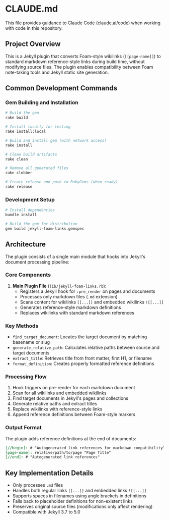 # CLAUDE.md

This file provides guidance to Claude Code (claude.ai/code) when working with code in this repository.

## Project Overview

This is a Jekyll plugin that converts Foam-style wikilinks (`[[page-name]]`) to standard markdown reference-style links during build time, without modifying source files. The plugin enables compatibility between Foam note-taking tools and Jekyll static site generation.

## Common Development Commands

### Gem Building and Installation
```bash
# Build the gem
rake build

# Install locally for testing
rake install:local

# Build and install gem (with network access)
rake install

# Clean build artifacts
rake clean

# Remove all generated files
rake clobber

# Create release and push to RubyGems (when ready)
rake release
```

### Development Setup
```bash
# Install dependencies
bundle install

# Build the gem for distribution
gem build jekyll-foam-links.gemspec
```

## Architecture

The plugin consists of a single main module that hooks into Jekyll's document processing pipeline:

### Core Components

1. **Main Plugin File** (`lib/jekyll-foam-links.rb`):
   - Registers a Jekyll hook for `:pre_render` on pages and documents
   - Processes only markdown files (`.md` extension)
   - Scans content for wikilinks `[[...]]` and embedded wikilinks `![[...]]`
   - Generates reference-style markdown definitions
   - Replaces wikilinks with standard markdown references

### Key Methods

- `find_target_document`: Locates the target document by matching basename or slug
- `generate_relative_path`: Calculates relative paths between source and target documents
- `extract_title`: Retrieves title from front matter, first H1, or filename
- `format_definition`: Creates properly formatted reference definitions

### Processing Flow

1. Hook triggers on pre-render for each markdown document
2. Scan for all wikilinks and embedded wikilinks
3. Find target documents in Jekyll's pages and collections
4. Generate relative paths and extract titles
5. Replace wikilinks with reference-style links
6. Append reference definitions between Foam-style markers

### Output Format

The plugin adds reference definitions at the end of documents:
```markdown
[//begin]: # "Autogenerated link references for markdown compatibility"
[page-name]: relative/path/to/page "Page Title"
[//end]: # "Autogenerated link references"
```

## Key Implementation Details

- Only processes `.md` files
- Handles both regular links `[[...]]` and embedded links `![[...]]`
- Supports spaces in filenames using angle brackets in definitions
- Falls back to placeholder definitions for non-existent links
- Preserves original source files (modifications only affect rendering)
- Compatible with Jekyll 3.7 to 5.0